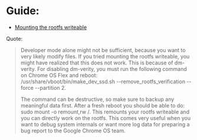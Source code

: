 # Guide:
- [Mounting the rootfs writeable](https://shibumi.dev/posts/enable-developer-mode-on-chrome-os-flex/#mounting-the-rootfs-writeable)

Quote:
>Developer mode alone might not be sufficient, because you want to very likely modify files. If you tried mounting the rootfs writeable, you might have realized that this does not work. This is because of dm-verity. For disabling dm-verity, you must run the following command on Chrome OS Flex and reboot: /usr/share/vboot/bin/make_dev_ssd.sh --remove_rootfs_verification --force --partition 2.
>
>The command can be destructive, so make sure to backup any meaningful data first. After a fresh reboot you should be able to do: sudo mount -o remount,rw /. This remounts your rootfs writeable and you can directly work on the rootfs. This comes very useful when you want to debug system internals or want more log data for preparing a bug report to the Google Chrome OS team.
